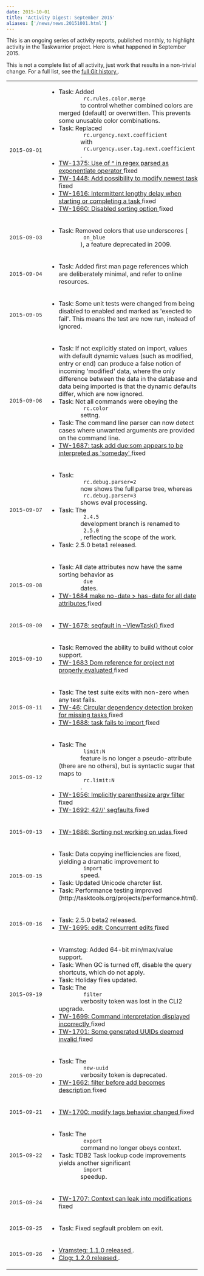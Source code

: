```yaml
---
date: 2015-10-01
title: 'Activity Digest: September 2015'
aliases: ['/news/news.20151001.html']
---
```

<div class="col-md-8 main">
 <div class="row">
  <p>
   This is an ongoing series of activity reports, published monthly,
            to highlight activity in the Taskwarrior project. Here is what
            happened in September 2015.
  </p>
  <p>
   This is not a complete list of all activity, just work that results
            in a non-trivial change. For a full list, see the
   <a href="https://git.tasktools.org/projects/TM/repos/task/commits?until=refs%2Fheads%2F2.4.5">
    full Git history
   </a>
   .
  </p>
  <table class="table table-striped table-compact">
   <tr>
    <td style="white-space: nowrap;">
     <small>
      2015-09-01
     </small>
    </td>
    <td>
     <ul>
      <li>
       Task: Added
       <code>
        rc.rules.color.merge
       </code>
       to control whether combined colors are merged (default) or overwritten.  This prevents some unusable color combinations.
      </li>
      <li>
       Task: Replaced
       <code>
        rc.urgency.next.coefficient
       </code>
       with
       <code>
        rc.urgency.user.tag.next.coefficient
       </code>
       .
      </li>
      <li>
       <a href="https://bug.tasktools.org/browse/TW-1375">
        TW-1375: Use of ^ in regex parsed as exponentiate operator
       </a>
       fixed
      </li>
      <li>
       <a href="https://bug.tasktools.org/browse/TW-1448">
        TW-1448: Add possibility to modify newest task
       </a>
       fixed
      </li>
      <li>
       <a href="https://bug.tasktools.org/browse/TW-1616">
        TW-1616: Intermittent lengthy delay when starting or completing a task
       </a>
       fixed
      </li>
      <li>
       <a href="https://bug.tasktools.org/browse/TW-1660">
        TW-1660: Disabled sorting option
       </a>
       fixed
      </li>
     </ul>
    </td>
   </tr>
   <tr>
    <td>
     <small>
      2015-09-03
     </small>
    </td>
    <td>
     <ul>
      <li>
       Task: Removed colors that use underscores (
       <code>
        on_blue
       </code>
       ), a feature deprecated in 2009.
      </li>
     </ul>
    </td>
   </tr>
   <tr>
    <td>
     <small>
      2015-09-04
     </small>
    </td>
    <td>
     <ul>
      <li>
       Task: Added first man page references which are deliberately minimal, and refer to online resources.
      </li>
     </ul>
    </td>
   </tr>
   <tr>
    <td>
     <small>
      2015-09-05
     </small>
    </td>
    <td>
     <ul>
      <li>
       Task: Some unit tests were changed from being disabled to enabled and marked as 'exected to fail'. This means the test are now run, instead of ignored.
      </li>
     </ul>
    </td>
   </tr>
   <tr>
    <td>
     <small>
      2015-09-06
     </small>
    </td>
    <td>
     <ul>
      <li>
       Task: If not explicitly stated on import, values with default dynamic values (such as modified, entry or end) can produce a false notion of incoming 'modified' data, where the only difference between the data in the database and data being imported is that the dynamic defaults differ, which are now ignored.
      </li>
      <li>
       Task: Not all commands were obeying the
       <code>
        rc.color
       </code>
       settng.
      </li>
      <li>
       Task: The command line parser can now detect cases where unwanted arguments are provided on the command line.
      </li>
      <li>
       <a href="https://bug.tasktools.org/browse/TW-1687">
        TW-1687: task add due:som appears to be interpreted as 'someday'
       </a>
       fixed
      </li>
     </ul>
    </td>
   </tr>
   <tr>
    <td>
     <small>
      2015-09-07
     </small>
    </td>
    <td>
     <ul>
      <li>
       Task:
       <code>
        rc.debug.parser=2
       </code>
       now shows the full parse tree, whereas
       <code>
        rc.debug.parser=3
       </code>
       shows eval processing.
      </li>
      <li>
       Task: The
       <code>
        2.4.5
       </code>
       development branch is renamed to
       <code>
        2.5.0
       </code>
       , reflecting the scope of the work.
      </li>
      <li>
       Task: 2.5.0 beta1 released.
      </li>
     </ul>
    </td>
   </tr>
   <tr>
    <td>
     <small>
      2015-09-08
     </small>
    </td>
    <td>
     <ul>
      <li>
       Task: All date attributes now have the same sorting behavior as
       <code>
        due
       </code>
       dates.
      </li>
      <li>
       <a href="https://bug.tasktools.org/browse/TW-1684">
        TW-1684 make no-date &gt; has-date for all date attributes
       </a>
       fixed
      </li>
     </ul>
    </td>
   </tr>
   <tr>
    <td>
     <small>
      2015-09-09
     </small>
    </td>
    <td>
     <ul>
      <li>
       <a href="https://bug.tasktools.org/browse/TW-1678">
        TW-1678: segfault in ~ViewTask()
       </a>
       fixed
      </li>
     </ul>
    </td>
   </tr>
   <tr>
    <td>
     <small>
      2015-09-10
     </small>
    </td>
    <td>
     <ul>
      <li>
       Task: Removed the ability to build without color support.
      </li>
      <li>
       <a href="https://bug.tasktools.org/browse/TW-1683">
        TW-1683 Dom reference for project not properly evaluated
       </a>
       fixed
      </li>
     </ul>
    </td>
   </tr>
   <tr>
    <td>
     <small>
      2015-09-11
     </small>
    </td>
    <td>
     <ul>
      <li>
       Task: The test suite exits with non-zero when any test fails.
      </li>
      <li>
       <a href="https://bug.tasktools.org/browse/TW-46">
        TW-46: Circular dependency detection broken for missing tasks
       </a>
       fixed
      </li>
      <li>
       <a href="https://bug.tasktools.org/browse/TW-1688">
        TW-1688: task fails to import
       </a>
       fixed
      </li>
     </ul>
    </td>
   </tr>
   <tr>
    <td>
     <small>
      2015-09-12
     </small>
    </td>
    <td>
     <ul>
      <li>
       Task: The
       <code>
        limit:N
       </code>
       feature is no longer a pseudo-attribute (there are no others), but is syntactic sugar that maps to
       <code>
        rc.limit:N
       </code>
       .
      </li>
      <li>
       <a href="https://bug.tasktools.org/browse/TW-1656">
        TW-1656: Implicitly parenthesize argv filter
       </a>
       fixed
      </li>
      <li>
       <a href="https://bug.tasktools.org/browse/TW-1692">
        TW-1692: 42//' segfaults
       </a>
       fixed
      </li>
     </ul>
    </td>
   </tr>
   <tr>
    <td>
     <small>
      2015-09-13
     </small>
    </td>
    <td>
     <ul>
      <li>
       <a href="https://bug.tasktools.org/browse/TW-1686">
        TW-1686: Sorting not working on udas
       </a>
       fixed
      </li>
     </ul>
    </td>
   </tr>
   <tr>
    <td>
     <small>
      2015-09-15
     </small>
    </td>
    <td>
     <ul>
      <li>
       Task: Data copying inefficiencies are fixed, yielding a dramatic improvement to
       <code>
        import
       </code>
       speed.
      </li>
      <li>
       Task: Updated Unicode charcter list.
      </li>
      <li>
       Task: Performance testing improved (http://tasktools.org/projects/performance.html).
      </li>
     </ul>
    </td>
   </tr>
   <tr>
    <td>
     <small>
      2015-09-16
     </small>
    </td>
    <td>
     <ul>
      <li>
       Task: 2.5.0 beta2 released.
      </li>
      <li>
       <a href="https://bug.tasktools.org/browse/TW-1695">
        TW-1695: edit: Concurrent edits
       </a>
       fixed
      </li>
     </ul>
    </td>
   </tr>
   <tr>
    <td>
     <small>
      2015-09-19
     </small>
    </td>
    <td>
     <ul>
      <li>
       Vramsteg: Added 64-bit min/max/value support.
      </li>
      <li>
       Task: When GC is turned off, disable the query shortcuts, which do not apply.
      </li>
      <li>
       Task: Holiday files updated.
      </li>
      <li>
       Task: The
       <code>
        filter
       </code>
       verbosity token was lost in the CLI2 upgrade.
      </li>
      <li>
       <a href="https://bug.tasktools.org/browse/TW-1699">
        TW-1699: Command interpretation displayed incorrectly
       </a>
       fixed
      </li>
      <li>
       <a href="https://bug.tasktools.org/browse/TW-1701">
        TW-1701: Some generated UUIDs deemed invalid
       </a>
       fixed
      </li>
     </ul>
    </td>
   </tr>
   <tr>
    <td>
     <small>
      2015-09-20
     </small>
    </td>
    <td>
     <ul>
      <li>
       Task: The
       <code>
        new-uuid
       </code>
       verbosity token is deprecated.
      </li>
      <li>
       <a href="https://bug.tasktools.org/browse/TW-1662">
        TW-1662: filter before add becomes description
       </a>
       fixed
      </li>
     </ul>
    </td>
   </tr>
   <tr>
    <td>
     <small>
      2015-09-21
     </small>
    </td>
    <td>
     <ul>
      <li>
       <a href="https://bug.tasktools.org/browse/TW-1700">
        TW-1700: modify tags behavior changed
       </a>
       fixed
      </li>
     </ul>
    </td>
   </tr>
   <tr>
    <td>
     <small>
      2015-09-22
     </small>
    </td>
    <td>
     <ul>
      <li>
       Task: The
       <code>
        export
       </code>
       command no longer obeys context.
      </li>
      <li>
       Task: TDB2 Task lookup code improvements yields another significant
       <code>
        import
       </code>
       speedup.
      </li>
     </ul>
    </td>
   </tr>
   <tr>
    <td>
     <small>
      2015-09-24
     </small>
    </td>
    <td>
     <ul>
      <li>
       <a href="https://bug.tasktools.org/browse/TW-1707">
        TW-1707: Context can leak into modifications
       </a>
       fixed
      </li>
     </ul>
    </td>
   </tr>
   <tr>
    <td>
     <small>
      2015-09-25
     </small>
    </td>
    <td>
     <ul>
      <li>
       Task: Fixed segfault problem on exit.
      </li>
     </ul>
    </td>
   </tr>
   <tr>
    <td>
     <small>
      2015-09-26
     </small>
    </td>
    <td>
     <ul>
      <li>
       <a href="/news/news.20150926.html">
        Vramsteg: 1.1.0 released
       </a>
       .
      </li>
      <li>
       <a href="/news/news.20150927.html">
        Clog: 1.2.0 released
       </a>
       .
      </li>
     </ul>
    </td>
   </tr>
  </table>
  <br/>
  <br/>
 </div>
</div>

